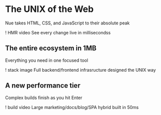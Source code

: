 
# The UNIX of the Web
Nue takes HTML, CSS, and JavaScript to their absolute peak

! HMR video
  See every change live in millisecondss


## The entire ecosystem in 1MB
Everything you need in one focused tool

! stack image
  Full backend/frontend infrasructure designed the UNIX way


## A new performance tier
Complex builds finish as you hit Enter

! build video
  Large marketing/docs/blog/SPA hybrid built in 50ms
